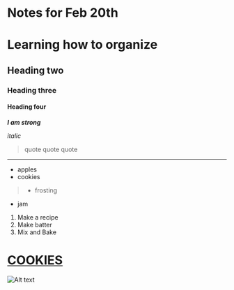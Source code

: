 # Notes for Feb 20th

# Learning how to organize
## Heading two
### Heading three
#### Heading four

***I am strong***

*italic*

>quote quote quote

---
- apples
- cookies
>- frosting
- jam

1. Make a recipe
2. Make batter
3. Mix and Bake


# [COOKIES](https://pinchofyum.com/the-best-soft-chocolate-chip-cookies)

![Alt text](https://pinchofyum.com/wp-content/uploads/Chocolate-Chip-Cookies.jpg)